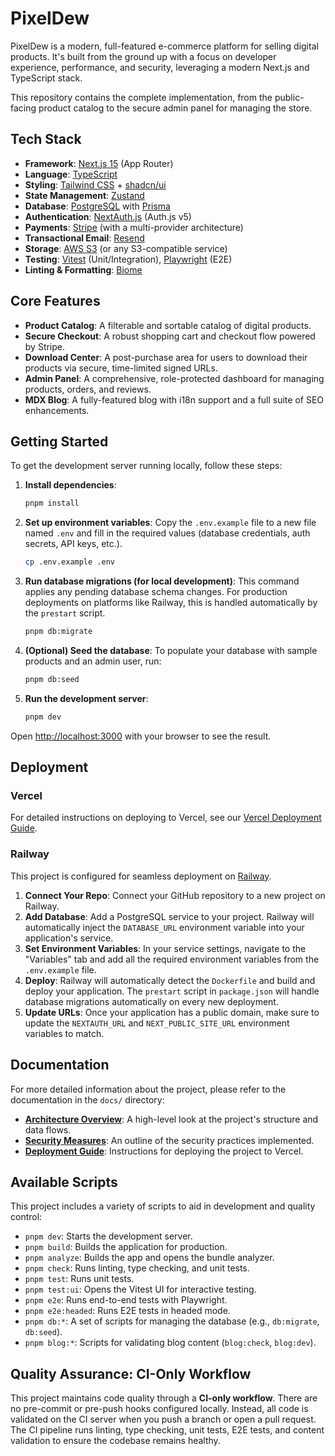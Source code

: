 # PixelDew

PixelDew is a modern, full-featured e-commerce platform for selling digital products. It's built from the ground up with a focus on developer experience, performance, and security, leveraging a modern Next.js and TypeScript stack.

This repository contains the complete implementation, from the public-facing product catalog to the secure admin panel for managing the store.

## Tech Stack

- **Framework**: [Next.js 15](https://nextjs.org/) (App Router)
- **Language**: [TypeScript](https://www.typescriptlang.org/)
- **Styling**: [Tailwind CSS](https://tailwindcss.com/) + [shadcn/ui](https://ui.shadcn.com/)
- **State Management**: [Zustand](https://zustand-demo.pmnd.rs/)
- **Database**: [PostgreSQL](https://www.postgresql.org/) with [Prisma](https://www.prisma.io/)
- **Authentication**: [NextAuth.js](https://next-auth.js.org/) (Auth.js v5)
- **Payments**: [Stripe](https://stripe.com/) (with a multi-provider architecture)
- **Transactional Email**: [Resend](https://resend.com/)
- **Storage**: [AWS S3](https://aws.amazon.com/s3/) (or any S3-compatible service)
- **Testing**: [Vitest](https://vitest.dev/) (Unit/Integration), [Playwright](https://playwright.dev/) (E2E)
- **Linting & Formatting**: [Biome](https://biomejs.dev/)

## Core Features

-   **Product Catalog**: A filterable and sortable catalog of digital products.
-   **Secure Checkout**: A robust shopping cart and checkout flow powered by Stripe.
-   **Download Center**: A post-purchase area for users to download their products via secure, time-limited signed URLs.
-   **Admin Panel**: A comprehensive, role-protected dashboard for managing products, orders, and reviews.
-   **MDX Blog**: A fully-featured blog with i18n support and a full suite of SEO enhancements.

## Getting Started

To get the development server running locally, follow these steps:

1.  **Install dependencies**:
    ```bash
    pnpm install
    ```
2.  **Set up environment variables**:
    Copy the `.env.example` file to a new file named `.env` and fill in the required values (database credentials, auth secrets, API keys, etc.).
    ```bash
    cp .env.example .env
    ```
3.  **Run database migrations (for local development)**:
    This command applies any pending database schema changes. For production deployments on platforms like Railway, this is handled automatically by the `prestart` script.
    ```bash
    pnpm db:migrate
    ```
4.  **(Optional) Seed the database**:
    To populate your database with sample products and an admin user, run:
    ```bash
    pnpm db:seed
    ```
5.  **Run the development server**:
    ```bash
    pnpm dev
    ```

Open [http://localhost:3000](http://localhost:3000) with your browser to see the result.

## Deployment

### Vercel

For detailed instructions on deploying to Vercel, see our [Vercel Deployment Guide](./docs/DEPLOY.md).

### Railway

This project is configured for seamless deployment on [Railway](https://railway.app/).

1.  **Connect Your Repo**: Connect your GitHub repository to a new project on Railway.
2.  **Add Database**: Add a PostgreSQL service to your project. Railway will automatically inject the `DATABASE_URL` environment variable into your application's service.
3.  **Set Environment Variables**: In your service settings, navigate to the "Variables" tab and add all the required environment variables from the `.env.example` file.
4.  **Deploy**: Railway will automatically detect the `Dockerfile` and build and deploy your application. The `prestart` script in `package.json` will handle database migrations automatically on every new deployment.
5.  **Update URLs**: Once your application has a public domain, make sure to update the `NEXTAUTH_URL` and `NEXT_PUBLIC_SITE_URL` environment variables to match.

## Documentation

For more detailed information about the project, please refer to the documentation in the `docs/` directory:

-   [**Architecture Overview**](./docs/ARCHITECTURE.md): A high-level look at the project's structure and data flows.
-   [**Security Measures**](./docs/SECURITY.md): An outline of the security practices implemented.
-   [**Deployment Guide**](./docs/DEPLOY.md): Instructions for deploying the project to Vercel.

## Available Scripts

This project includes a variety of scripts to aid in development and quality control:

-   `pnpm dev`: Starts the development server.
-   `pnpm build`: Builds the application for production.
-   `pnpm analyze`: Builds the app and opens the bundle analyzer.
-   `pnpm check`: Runs linting, type checking, and unit tests.
-   `pnpm test`: Runs unit tests.
-   `pnpm test:ui`: Opens the Vitest UI for interactive testing.
-   `pnpm e2e`: Runs end-to-end tests with Playwright.
-   `pnpm e2e:headed`: Runs E2E tests in headed mode.
-   `pnpm db:*`: A set of scripts for managing the database (e.g., `db:migrate`, `db:seed`).
-   `pnpm blog:*`: Scripts for validating blog content (`blog:check`, `blog:dev`).

## Quality Assurance: CI-Only Workflow

This project maintains code quality through a **CI-only workflow**. There are no pre-commit or pre-push hooks configured locally. Instead, all code is validated on the CI server when you push a branch or open a pull request. The CI pipeline runs linting, type checking, unit tests, E2E tests, and content validation to ensure the codebase remains healthy.